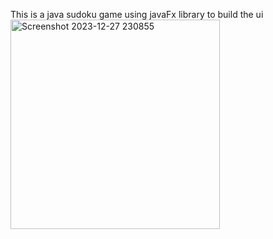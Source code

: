 This is a java sudoku game using javaFx library to build the ui
<img width="335" alt="Screenshot 2023-12-27 230855" src="https://github.com/ALLIANCE-dieudonne/java-DesktopApp-sudoku-game-/assets/123922500/cd232379-6716-4bf1-b616-d783b3c97d85">
